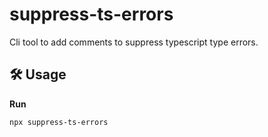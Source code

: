 # suppress-ts-errors

Cli tool to add comments to suppress typescript type errors.

## 🛠 Usage

**Run**

```bash
npx suppress-ts-errors
```

